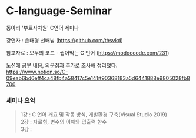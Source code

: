 # C-language-Seminar

동아리 '부트사차원' C언어 세미나

강연자 : 손태형 선배님 (https://github.com/thsvkd)

참고자료 : 모두의 코드 - 씹어먹는 C 언어 (https://modoocode.com/231)

노션에 공부 내용, 의문점과 추가로 조사해 정리했다.   
https://www.notion.so/C-09eab6bd6eff4ca48fb4a58417c5e141#90368183a5d6441888e9805028fb8700   

### 세미나 요약
> 1강 : C 언어 개요 및 작동 방식, 개발환경 구축(Visual Studio 2019)   
> 2강 : 자료형, 변수의 이해와 입출력 함수   
> 3강 :    
